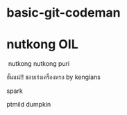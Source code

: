 ﻿
# basic-git-codeman
nutkong
OIL
=======
﻿
nutkong nutkong
puri


ฮั่นแน่!! ชอบเร่งเครื่องหรอ by kengians

spark

ptmild
dumpkin